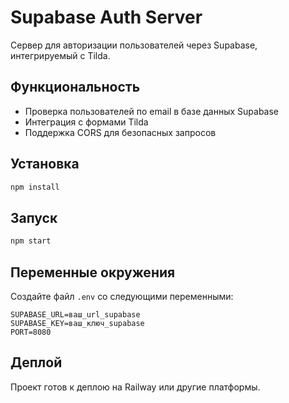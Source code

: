 # Supabase Auth Server

Сервер для авторизации пользователей через Supabase, интегрируемый с Tilda.

## Функциональность

- Проверка пользователей по email в базе данных Supabase
- Интеграция с формами Tilda
- Поддержка CORS для безопасных запросов

## Установка

```bash
npm install
```

## Запуск

```bash
npm start
```

## Переменные окружения

Создайте файл `.env` со следующими переменными:

```
SUPABASE_URL=ваш_url_supabase
SUPABASE_KEY=ваш_ключ_supabase
PORT=8080
```

## Деплой

Проект готов к деплою на Railway или другие платформы.